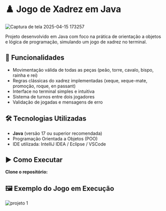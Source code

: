 # ♟️ Jogo de Xadrez em Java

![Captura de tela 2025-04-15 173257](https://github.com/user-attachments/assets/79fc5f42-77c8-413c-876a-2b877c0c8ee3)


Projeto desenvolvido em Java com foco na prática de orientação a objetos e lógica de programação, simulando um jogo de xadrez no terminal.

## 📌 Funcionalidades

- Movimentação válida de todas as peças (peão, torre, cavalo, bispo, rainha e rei)  
- Regras clássicas do xadrez implementadas (xeque, xeque-mate, promoção, roque, en passant)  
- Interface no terminal simples e intuitiva  
- Sistema de turnos entre dois jogadores  
- Validação de jogadas e mensagens de erro

## 🛠️ Tecnologias Utilizadas

- **Java** (versão 17 ou superior recomendada)
- Programação Orientada a Objetos (POO)
- IDE utilizada: IntelliJ IDEA / Eclipse / VSCode

## ▶️ Como Executar

 **Clone o repositório:**

## 🖼️ Exemplo do Jogo em Execução
 
![projeto 1](https://github.com/user-attachments/assets/afaa57a2-4fa4-4b4e-baf0-6fa7f60bb93c)
